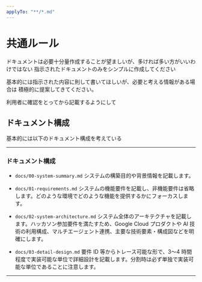 ```yaml
---
applyTo: "**/*.md"
---
```


# 共通ルール

ドキュメントは必要十分量作成することが望ましいが、多ければ多い方がいいわけではない
指示されたドキュメントのみをシンプルに作成してください

基本的には指示された内容に則して書いてほしいが、必要と考える情報がある場合は
積極的に提案してきてください。

利用者に確認をとってから記載するようにして

## ドキュメント構成

基本的には以下のドキュメント構成を考えている

---

### ドキュメント構成

- `docs/00-system-summary.md`
  システムの構築目的や背景情報を記載します。

- `docs/01-requirements.md`
  システムの機能要件を記載し、非機能要件は省略します。どのような環境でどのような機能を提供するかにフォーカスします。

- `docs/02-system-architecture.md`
  システム全体のアーキテクチャを記載します。ハッカソン参加要件を満たすため、Google Cloud プロダクトや AI 技術の利用構成、マルチエージェント連携、主要な技術要素・構成図などを明確にします。

- `docs/03-detail-design.md`
  要件 ID 等からトレース可能な形で、3〜4 時間程度で実装可能な単位で詳細設計を記載します。分割時は必ず単独で実装可能な単位であることに注意します。

---

